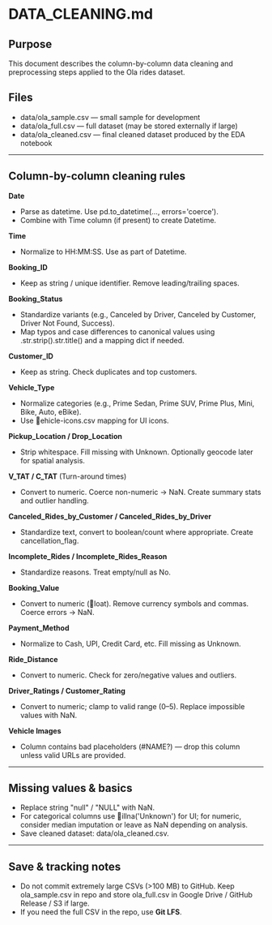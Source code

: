 ﻿# DATA_CLEANING.md

## Purpose
This document describes the column-by-column data cleaning and preprocessing steps applied to the Ola rides dataset.

## Files
- data/ola_sample.csv — small sample for development
- data/ola_full.csv — full dataset (may be stored externally if large)
- data/ola_cleaned.csv — final cleaned dataset produced by the EDA notebook

---

## Column-by-column cleaning rules

**Date**  
- Parse as datetime. Use pd.to_datetime(..., errors='coerce').  
- Combine with Time column (if present) to create Datetime.

**Time**  
- Normalize to HH:MM:SS. Use as part of Datetime.

**Booking_ID**  
- Keep as string / unique identifier. Remove leading/trailing spaces.

**Booking_Status**  
- Standardize variants (e.g., Canceled by Driver, Canceled by Customer, Driver Not Found, Success).  
- Map typos and case differences to canonical values using .str.strip().str.title() and a mapping dict if needed.

**Customer_ID**  
- Keep as string. Check duplicates and top customers.

**Vehicle_Type**  
- Normalize categories (e.g., Prime Sedan, Prime SUV, Prime Plus, Mini, Bike, Auto, eBike).  
- Use ehicle-icons.csv mapping for UI icons.

**Pickup_Location / Drop_Location**  
- Strip whitespace. Fill missing with Unknown. Optionally geocode later for spatial analysis.

**V_TAT / C_TAT** (Turn-around times)  
- Convert to numeric. Coerce non-numeric -> NaN. Create summary stats and outlier handling.

**Canceled_Rides_by_Customer / Canceled_Rides_by_Driver**  
- Standardize text, convert to boolean/count where appropriate. Create cancellation_flag.

**Incomplete_Rides / Incomplete_Rides_Reason**  
- Standardize reasons. Treat empty/null as No.

**Booking_Value**  
- Convert to numeric (loat). Remove currency symbols and commas. Coerce errors -> NaN.

**Payment_Method**  
- Normalize to Cash, UPI, Credit Card, etc. Fill missing as Unknown.

**Ride_Distance**  
- Convert to numeric. Check for zero/negative values and outliers.

**Driver_Ratings / Customer_Rating**  
- Convert to numeric; clamp to valid range (0–5). Replace impossible values with NaN.

**Vehicle Images**  
- Column contains bad placeholders (#NAME?) — drop this column unless valid URLs are provided.

---

## Missing values & basics
- Replace string "null" / "NULL" with NaN.  
- For categorical columns use illna('Unknown') for UI; for numeric, consider median imputation or leave as NaN depending on analysis.  
- Save cleaned dataset: data/ola_cleaned.csv.

---

## Save & tracking notes
- Do not commit extremely large CSVs (>100 MB) to GitHub. Keep ola_sample.csv in repo and store ola_full.csv in Google Drive / GitHub Release / S3 if large.
- If you need the full CSV in the repo, use **Git LFS**.

